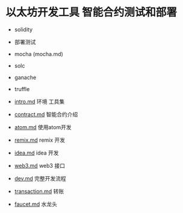 # 以太坊开发工具 智能合约测试和部署

* solidity
* 部署测试
* mocha (mocha.md)
* solc
* ganache
* truffle

* [intro.md](https://gitee.com/pengfen/learn18/blob/master/block-learn/eth/intro.md) 环境 工具集
* [contract.md](https://gitee.com/pengfen/learn18/blob/master/block-learn/eth/contract.md) 智能合约介绍
* [atom.md](https://gitee.com/pengfen/learn18/blob/master/block-learn/eth/atom.md) 使用atom开发
* [remix.md](https://gitee.com/pengfen/learn18/blob/master/block-learn/eth/remix.md) remix 开发
* [idea.md](https://gitee.com/pengfen/learn18/blob/master/block-learn/eth/idea.md) idea 开发
* [web3.md](https://gitee.com/pengfen/learn18/blob/master/block-learn/eth/web3.md) web3 接口
* [dev.md](https://gitee.com/pengfen/learn18/blob/master/block-learn/eth/web3.md) 完整开发流程
* [transaction.md](https://gitee.com/pengfen/learn18/blob/master/block-learn/eth/web3.md) 转账
* [faucet.md](https://gitee.com/pengfen/learn18/blob/master/block-learn/eth/web3.md) 水龙头